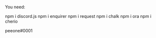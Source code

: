 You need:

npm i discord.js
npm i enquirer 
npm i request
npm i chalk
npm i ora
npm i cherio 

peeone#0001
